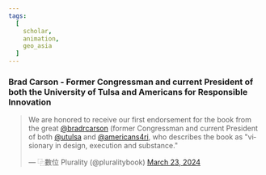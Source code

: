 ```yaml
---
tags:
  [
    scholar,
    animation,
    geo_asia
  ]
---
```

### Brad Carson - Former Congressman and current President of both the University of Tulsa and Americans for Responsible Innovation


<blockquote class="twitter-tweet"><p lang="en" dir="ltr">We are honored to receive our first endorsement for the book from the great <a href="https://twitter.com/bradrcarson?ref_src=twsrc%5Etfw">@bradrcarson</a> (former Congressman and current President of both <a href="https://twitter.com/utulsa?ref_src=twsrc%5Etfw">@utulsa</a> and <a href="https://twitter.com/americans4ri?ref_src=twsrc%5Etfw">@americans4ri</a>, who describes the book as &quot;visionary in design, execution and substance.&quot;</p>&mdash; ⿻數位 Plurality (@pluralitybook) <a href="https://twitter.com/pluralitybook/status/1771569884150804663?ref_src=twsrc%5Etfw">March 23, 2024</a></blockquote> <script async src="https://platform.twitter.com/widgets.js" charset="utf-8"></script>